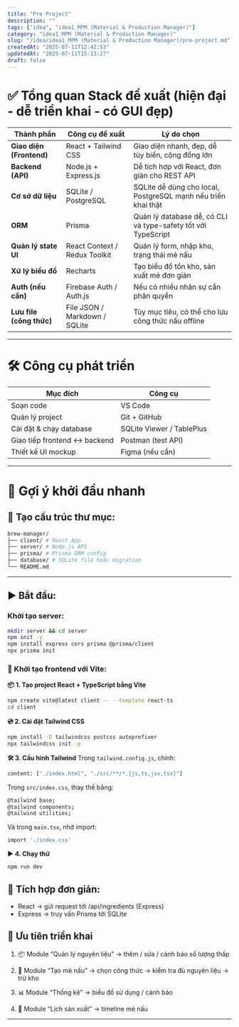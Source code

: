 ```yaml
---
title: "Pre Project"
description: ""
tags: ["idea", "idea1_MPM (Material & Production Manager)"]
category: "idea1_MPM (Material & Production Manager)"
slug: "/idea/idea1_MPM (Material & Production Manager)/pre-project.md"
createdAt: "2025-07-11T12:42:53"
updatedAt: "2025-07-11T15:13:27"
draft: false
---
```

# ✅ Tổng quan Stack đề xuất (hiện đại - dễ triển khai - có GUI đẹp)

| Thành phần             | Công cụ đề xuất            | Lý do chọn                                                                 |
|------------------------|----------------------------|-----------------------------------------------------------------------------|
| **Giao diện (Frontend)** | React + Tailwind CSS        | Giao diện nhanh, đẹp, dễ tùy biến, cộng đồng lớn                           |
| **Backend (API)**      | Node.js + Express.js        | Dễ tích hợp với React, đơn giản cho REST API                               |
| **Cơ sở dữ liệu**       | SQLite / PostgreSQL         | SQLite dễ dùng cho local, PostgreSQL mạnh nếu triển khai thật              |
| **ORM**                | Prisma                      | Quản lý database dễ, có CLI và type-safety tốt với TypeScript              |
| **Quản lý state UI**    | React Context / Redux Toolkit | Quản lý form, nhập kho, trạng thái mẻ nấu                                  |
| **Xử lý biểu đồ**       | Recharts                    | Tạo biểu đồ tồn kho, sản xuất mẻ đơn giản                                  |
| **Auth (nếu cần)**      | Firebase Auth / Auth.js     | Nếu có nhiều nhân sự cần phân quyền                                        |
| **Lưu file (công thức)**| File JSON / Markdown / SQLite | Tùy mục tiêu, có thể cho lưu công thức nấu offline                        |

___

# 🛠️ Công cụ phát triển

| Mục đích                        | Công cụ             |
|---------------------------------|----------------------|
| Soạn code                      | VS Code             |
| Quản lý project                | Git + GitHub        |
| Cài đặt & chạy database        | SQLite Viewer / TablePlus |
| Giao tiếp frontend ↔ backend   | Postman (test API)  |
| Thiết kế UI mockup             | Figma (nếu cần)     |

___

# 🚀 Gợi ý khởi đầu nhanh

## 📁 Tạo cấu trúc thư mục:

```bash
brew-manager/
├── client/ # React App
├── server/ # Node.js API
├── prisma/ # Prisma ORM config
├── database/ # SQLite file hoặc migration
└── README.md
```

___

## ▶️ Bắt đầu:

### Khởi tạo server:

```bash
mkdir server && cd server
npm init -y
npm install express cors prisma @prisma/client
npx prisma init
```

### 🚀 Khởi tạo frontend với Vite:


**📦 1. Tạo project React + TypeScript bằng Vite**
```bash
npm create vite@latest client -- --template react-ts
cd client
```
**💿 2. Cài đặt Tailwind CSS**
```bash
npm install -D tailwindcss postcss autoprefixer
npx tailwindcss init -p
```

**🛠️ 3. Cấu hình Tailwind**
Trong `tailwind.config.js`, chỉnh:
```bash
content: ["./index.html", "./src/**/*.{js,ts,jsx,tsx}"]
```

Trong `src/index.css`, thay thế bằng:

```bash
@tailwind base;
@tailwind components;
@tailwind utilities;
```
Và trong `main.tsx`, nhớ import:
```bash
import './index.css'
```
**▶️ 4. Chạy thử**
```bash
npm run dev
```

## 🔁 Tích hợp đơn giản:
- React → gửi request tới /api/ingredients (Express)
- Express → truy vấn Prisma tới SQLite

## 🎯 Ưu tiên triển khai
1. 📦 Module “Quản lý nguyên liệu” → thêm / sửa / cảnh báo số lượng thấp

2. 🍺 Module “Tạo mẻ nấu” → chọn công thức → kiểm tra đủ nguyên liệu → trừ kho

3. 📊 Module “Thống kê” → biểu đồ sử dụng / cảnh báo

4. 📅 Module “Lịch sản xuất” → timeline mẻ nấu

___
